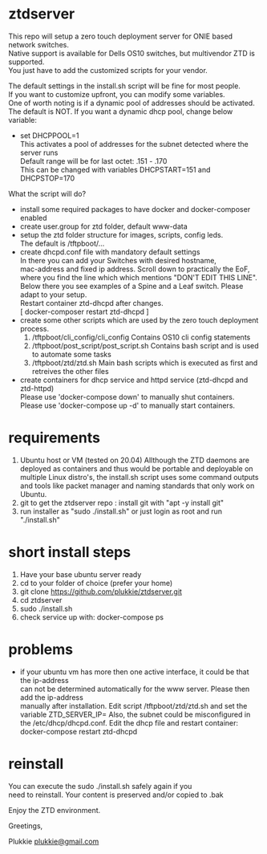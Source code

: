 # ztdserver
This repo will setup a zero touch deployment server for ONIE based network switches.  
Native support is available for Dells OS10 switches, but multivendor ZTD is supported.  
You just have to add the customized scripts for your vendor.  

The default settings in the install.sh script will be fine for most people.  
If you want to customize upfront, you can modify some variables.  
One of worth noting is if a dynamic pool of addresses should be activated.  
The default is NOT. If you want a dynamic dhcp pool, change below variable:  

* set DHCPPOOL=1  
  This activates a pool of addresses for the subnet detected where the server runs  
  Default range will be for last octet: .151 - .170  
  This can be changed with variables DHCPSTART=151 and DHCPSTOP=170  

What the script will do?
- install some required packages to have docker and docker-composer enabled
- create user.group for ztd folder, default www-data
- setup the ztd folder structure for images, scripts, config leds.  
  The default is /tftpboot/...
- create dhcpd.conf file with mandatory default settings  
  In there you can add your Switches with desired hostname,  
  mac-address and fixed ip address. Scroll down to practically the EoF,  
  where you find the line which which mentions "DON'T EDIT THIS LINE".  
  Below there you see examples of a Spine and a Leaf switch.
  Please adapt to your setup.  
  Restart container ztd-dhcpd after changes.  
  [ docker-composer restart ztd-dhcpd ]
- create some other scripts which are used by the zero touch deployment process. 
  1. /tftpboot/cli_config/cli_config 
     Contains OS10 cli config statements
  2. /tftpboot/post_script/post_script.sh
     Contains bash script and is used to automate some tasks
  3. /tftpboot/ztd/ztd.sh
     Main bash scripts which is executed as first and retreives the other files
- create containers for dhcp service and httpd service (ztd-dhcpd and ztd-httpd)  
  Please use 'docker-compose down' to manually shut containers.  
  Please use 'docker-compose up -d' to manually start containers.

# requirements
1. Ubuntu host or VM (tested on 20.04)
   Allthough the ZTD daemons are deployed as containers and thus would be portable
   and deployable on multiple Linux distro's, the install.sh script uses some command
   outputs and tools like packet manager and naming standards that only work on Ubuntu.
2. git to get the ztdserver repo : install git with "apt -y install git"
3. run installer as "sudo ./install.sh" or just login as root and run "./install.sh"
 
# short install steps
1. Have your base ubuntu server ready
2. cd to your folder of choice (prefer your home)
3. git clone https://github.com/plukkie/ztdserver.git
4. cd ztdserver
5. sudo ./install.sh
6. check service up with: docker-compose ps

# problems
- if your ubuntu vm has more then one active interface, it could be that the ip-address  
  can not be determined automatically for the www server. Please then add the ip-address  
  manually after installation. Edit script /tftpboot/ztd/ztd.sh and set the variable
  ZTD_SERVER_IP=<ip address of server interface>
  Also, the subnet could be misconfigured in the /etc/dhcp/dhcpd.conf.
  Edit the dhcp file and restart container: docker-compose restart ztd-dhcpd

# reinstall  
You can execute the sudo ./install.sh safely again if you  
need to reinstall. Your content is preserved and/or copied to .bak  

Enjoy the ZTD environment.  

Greetings,

Plukkie
plukkie@gmail.com


